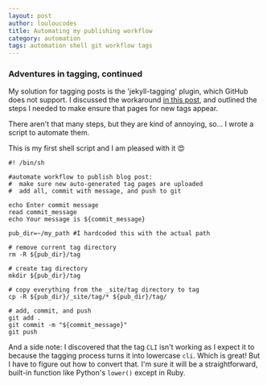```yaml
---
layout: post
author: louloucodes
title: Automating my publishing workflow
category: automation
tags: automation shell git workflow tags
---
```

### Adventures in tagging, continued

My solution for tagging posts is the 'jekyll-tagging' plugin, which GitHub does not support. I discussed the workaround [in this post](https://louloucodes.github.io/2020/09/10/Adventures-in-Tagging-Part-2.html), and outlined the steps I needed to make ensure that pages for new tags appear.

There aren't that many steps, but they are kind of annoying, so... I wrote a script to automate them. 

This is my first shell script and I am pleased with it :heart_eyes:

```
#! /bin/sh

#automate workflow to publish blog post:
#  make sure new auto-generated tag pages are uploaded
#  add all, commit with message, and push to git

echo Enter commit message
read commit_message
echo Your message is ${commit_message}

pub_dir=~/my_path #I hardcoded this with the actual path

# remove current tag directory
rm -R ${pub_dir}/tag

# create tag directory
mkdir ${pub_dir}/tag

# copy everything from the _site/tag directory to tag
cp -R ${pub_dir}/_site/tag/* ${pub_dir}/tag/

# add, commit, and push
git add .
git commit -m "${commit_message}"
git push

```
And a side note: I discovered that the tag `CLI` isn't working as I expect it to because the tagging process turns it into lowercase `cli`. Which is great! But I have to figure out how to convert that. I'm sure it will be a straightforward, built-in function like Python's `lower()` except in Ruby.
